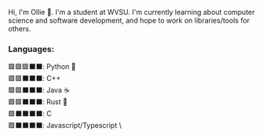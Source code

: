Hi, I'm Ollie 👋. I'm a student at WVSU. I'm currently learning about computer science and software development, and hope to work on libraries/tools for others.

### Languages:
🟩🟩🟩⬛⬛: Python 🐍\
🟩🟩⬛⬛⬛: C++ \
🟩🟩⬛⬛⬛: Java ☕\
🟩🟩⬛⬛⬛: Rust 🦀\
🟩⬛⬛⬛⬛: C \
🟩⬛⬛⬛⬛: Javascript/Typescript \

<!---
OliverLadoresWVSU/OliverLadoresWVSU is a ✨ special ✨ repository because its `README.md` (this file) appears on your GitHub profile.
You can click the Preview link to take a look at your changes.
--->
